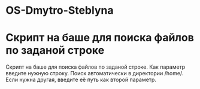 # OS-Dmytro-Steblyna

Скрипт на баше для поиска файлов по заданой строке
=======
Скрипт на баше для поиска файлов по заданой строке.
Как параметр введите нужную строку.
Поиск автоматически в директории /home/. Если нужна другая, введите её путь как второй параметр.
